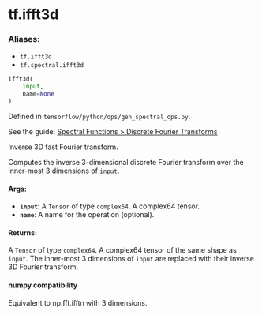 <div itemscope itemtype="http://developers.google.com/ReferenceObject">
<meta itemprop="name" content="tf.ifft3d" />
</div>

# tf.ifft3d

### Aliases:

* `tf.ifft3d`
* `tf.spectral.ifft3d`

``` python
ifft3d(
    input,
    name=None
)
```



Defined in `tensorflow/python/ops/gen_spectral_ops.py`.

See the guide: [Spectral Functions > Discrete Fourier Transforms](../../../api_guides/python/spectral_ops.md#Discrete_Fourier_Transforms)

Inverse 3D fast Fourier transform.

Computes the inverse 3-dimensional discrete Fourier transform over the
inner-most 3 dimensions of `input`.

#### Args:

* <b>`input`</b>: A `Tensor` of type `complex64`. A complex64 tensor.
* <b>`name`</b>: A name for the operation (optional).


#### Returns:

A `Tensor` of type `complex64`.
A complex64 tensor of the same shape as `input`. The inner-most 3
  dimensions of `input` are replaced with their inverse 3D Fourier transform.



#### numpy compatibility
  Equivalent to np.fft.ifftn with 3 dimensions.

